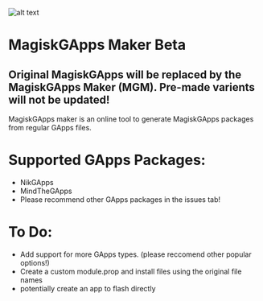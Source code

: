 ![alt text](https://raw.githubusercontent.com/wacko1805/MagiskGapps/assets/images/magisk-3.png "Logo Title Text 1")
# MagiskGApps Maker Beta
## Original MagiskGApps will be replaced by the MagiskGApps Maker (MGM). Pre-made varients will not be updated!
MagiskGApps maker is an online tool to generate MagiskGApps packages from regular GApps files.
# Supported GApps Packages:
- NikGApps
- MindTheGApps
- Please recommend other GApps packages in the issues tab!
# To Do:
- Add support for more GApps types. (please reccomend other popular options!)
- Create a custom module.prop and install files using the original file names
- potentially create an app to flash directly

